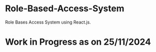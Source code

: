 # Role-Based-Access-System
Role Bases Access System using React.js.

# Work in Progress as on 25/11/2024
